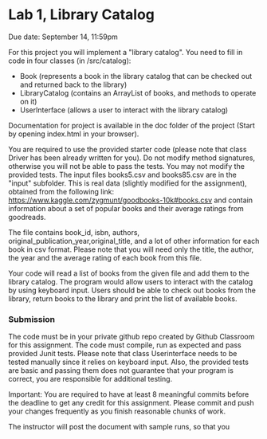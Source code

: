 # Lab 1, Library Catalog
Due date: September 14, 11:59pm

For this project you will implement a "library catalog". You need to fill in code in four classes (in /src/catalog): 
- Book (represents a book in the library catalog that can be checked out and returned back to the library)
- LibraryCatalog (contains an ArrayList of books, and methods to operate on it)
- UserInterface  (allows a user to interact with the library catalog)

Documentation for project is available in the doc folder of the project (Start by opening index.html in your browser).

You are required to use the provided starter code (please note that class Driver has been already written for you). 
Do not modify method signatures, otherwise you will not be able to pass the tests.
You may not modify the provided tests. The input files books5.csv and books85.csv are in the "input" subfolder. This is real data (slightly modified for the assignment),
obtained from the following link:
https://www.kaggle.com/zygmunt/goodbooks-10k#books.csv and contain information about a set of popular books and their average ratings from goodreads. 

The file contains book_id, isbn, authors, original_publication_year,original_title, and a lot of other information for each book in csv format. 
Please note that you will need only the title, the author, the year and the average rating of each book from this file.

Your code will read a list of books from the given file and add them to the library catalog. 
The program would allow users to interact with the catalog by using keyboard input. 
Users should be able to check out books from the library, return books to the library and print the list of available books. 

### Submission
The code must be in your private github repo created by Github Classroom for this assignment. 
The code must compile, run as expected and pass provided Junit tests. Please note that class Userinterface needs to be tested manually since it relies on keyboard input.
Also, the provided tests are basic and passing them does not guarantee that your program is correct, you are responsible for additional testing.

Important: You are required to have at least 8 meaningful commits before the deadline to get any credit for this assignment. 
Please commit and push your changes frequently as you finish reasonable chunks of work.

The instructor will post the document with sample runs, so that you   
